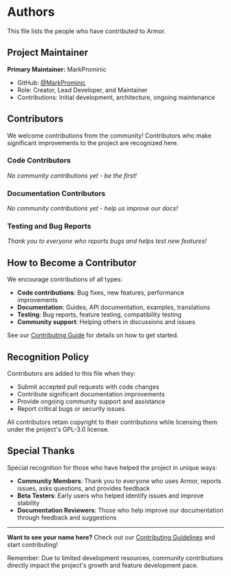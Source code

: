# Authors

This file lists the people who have contributed to Armor.

## Project Maintainer

**Primary Maintainer:** MarkProminic
- GitHub: [@MarkProminic](https://github.com/MarkProminic)
- Role: Creator, Lead Developer, and Maintainer
- Contributions: Initial development, architecture, ongoing maintenance

## Contributors

We welcome contributions from the community! Contributors who make significant improvements to the project are recognized here.

### Code Contributors

*No community contributions yet - be the first!*

### Documentation Contributors

*No community contributions yet - help us improve our docs!*

### Testing and Bug Reports

*Thank you to everyone who reports bugs and helps test new features!*

## How to Become a Contributor

We encourage contributions of all types:

- **Code contributions**: Bug fixes, new features, performance improvements
- **Documentation**: Guides, API documentation, examples, translations  
- **Testing**: Bug reports, feature testing, compatibility testing
- **Community support**: Helping others in discussions and issues

See our [Contributing Guide](CONTRIBUTING.md) for details on how to get started.

## Recognition Policy

Contributors are added to this file when they:

- Submit accepted pull requests with code changes
- Contribute significant documentation improvements  
- Provide ongoing community support and assistance
- Report critical bugs or security issues

All contributors retain copyright to their contributions while licensing them under the project's GPL-3.0 license.

## Special Thanks

Special recognition for those who have helped the project in unique ways:

- **Community Members**: Thank you to everyone who uses Armor, reports issues, asks questions, and provides feedback
- **Beta Testers**: Early users who helped identify issues and improve stability
- **Documentation Reviewers**: Those who help improve our documentation through feedback and suggestions

--- 

**Want to see your name here?** Check out our [Contributing Guidelines](CONTRIBUTING.md) and start contributing!

Remember: Due to limited development resources, community contributions directly impact the project's growth and feature development pace.
